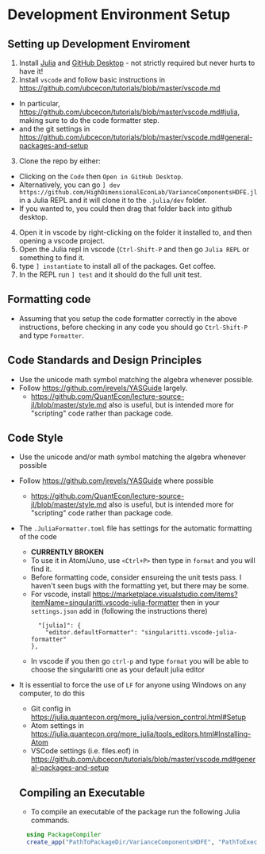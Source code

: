 # Development Environment Setup

## Setting up Development Enviroment
1. Install [Julia](https://julialang.org/downloads/) and [GitHub Desktop](https://desktop.github.com/) - not strictly required but never hurts to have it!
2. Install `vscode` and follow basic instructions in https://github.com/ubcecon/tutorials/blob/master/vscode.md
  - In particular, https://github.com/ubcecon/tutorials/blob/master/vscode.md#julia, making sure to do the code formatter step.
  - and the git settings in https://github.com/ubcecon/tutorials/blob/master/vscode.md#general-packages-and-setup
3. Clone the repo by either:
  - Clicking on the `Code` then `Open in GitHub Desktop`.
  - Alternatively, you can go `] dev https://github.com/HighDimensionalEconLab/VarianceComponentsHDFE.jl` in a Julia REPL and it will clone it to the `.julia/dev` folder.
  - If you wanted to, you could then drag that folder back into github desktop.
4. Open it in vscode by right-clicking on the folder it installed to, and then opening a vscode project.
5. Open the Julia repl in vscode  (`Ctrl-Shift-P` and then go `Julia REPL` or something to find it.
6. type `] instantiate` to install all of the packages.  Get coffee.
6. In the REPL run `] test` and it should do the full unit test.

## Formatting code
- Assuming that you setup the code formatter correctly in the above instructions, before checking in any code you should go `Ctrl-Shift-P` and type `Formatter`.

## Code Standards and Design Principles
- Use the unicode math symbol matching the algebra whenever possible.
- Follow https://github.com/jrevels/YASGuide largely.
    - https://github.com/QuantEcon/lecture-source-jl/blob/master/style.md also is useful, but is intended more for "scripting" code rather than package code.


## Code Style
- Use the unicode and/or math symbol matching the algebra whenever possible
- Follow https://github.com/jrevels/YASGuide where possible
    - https://github.com/QuantEcon/lecture-source-jl/blob/master/style.md also is useful, but is intended more for "scripting" code rather than package code.
- The `.JuliaFormatter.toml` file has settings for the automatic formatting of the code
  - **CURRENTLY BROKEN**
  - To use it in Atom/Juno, use `<Ctrl+P>` then type in `format` and you will find it.
  - Before formatting code, consider ensureing the unit tests pass.  I haven't seen bugs with the formatting yet, but there may be some.
  - For vscode, install https://marketplace.visualstudio.com/items?itemName=singularitti.vscode-julia-formatter then in your    `settings.json` add in (following the instructions there)
    ```
      "[julia]": {
        "editor.defaultFormatter": "singularitti.vscode-julia-formatter"
    },
    ```
  - In vscode if you then go `ctrl-p` and type `format` you will be able to choose the singularitti one as your default julia editor
- It is essential to force the use of `LF` for anyone using Windows on any computer, to do this
  - Git config in https://julia.quantecon.org/more_julia/version_control.html#Setup
  - Atom settings in https://julia.quantecon.org/more_julia/tools_editors.html#Installing-Atom
  - VSCode settings (i.e. files.eof) in https://github.com/ubcecon/tutorials/blob/master/vscode.md#general-packages-and-setup

  ## Compiling an Executable
  - To compile an executable of the package run the following Julia commands.
  ```julia
    using PackageCompiler
    create_app("PathToPackageDir/VarianceComponentsHDFE", "PathToExecutableDir/VarianceComponentsHDFEExecutable)
  ```
  
